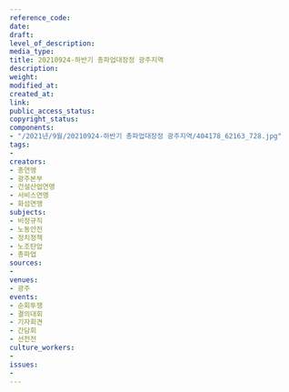 ```yaml
---
reference_code: 
date: 
draft: 
level_of_description: 
media_type: 
title: 20210924-하반기 총파업대장정 광주지역
description: 
weight: 
modified_at: 
created_at: 
link: 
public_access_status: 
copyright_status: 
components:
- "/2021년/9월/20210924-하반기 총파업대장정 광주지역/404178_62163_728.jpg"
tags:
- 
creators:
- 총연맹
- 광주본부
- 건설산업연맹
- 서비스연맹
- 화섬연맹
subjects:
- 비정규직
- 노동안전
- 정치정책
- 노조탄압
- 총파업
sources:
- 
venues:
- 광주
events:
- 순회투쟁
- 결의대회
- 기자회견
- 간담회
- 선전전
culture_workers:
- 
issues:
- 
---
```


